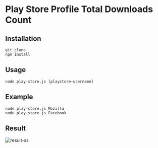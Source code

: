 # Play Store Profile Total Downloads Count

## Installation

```
git clone 
npm install
```

## Usage

```
node play-store.js [playstore-username]
```

## Example 

```
node play-store.js Mozilla
node play-store.js Facebook
```

## Result 

![result-ss](https://user-images.githubusercontent.com/6011295/33480925-5eacdf48-d6a3-11e7-9fde-3a99858d8197.png)
